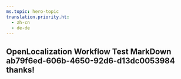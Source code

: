 ```yaml
---
ms.topic: hero-topic
translation.priority.ht: 
  - zh-cn
  - de-de
---
```

## OpenLocalization Workflow Test MarkDown ab79f6ed-606b-4650-92d6-d13dc0053984 thanks!
